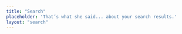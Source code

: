 ```yaml
---
title: "Search"
placeholder: 'That’s what she said... about your search results.'
layout: "search"
---
```

